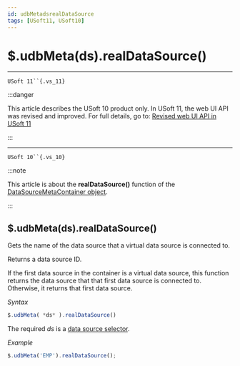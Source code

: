 ```yaml
---
id: udbMetadsrealDataSource
tags: [USoft11, USoft10]
---
```

# $.udbMeta(ds).realDataSource()



----

`USoft 11``{.vs_11}`


:::danger

This article describes the USoft 10 product only.
In USoft 11, the web UI API was revised and improved. For full details, go to:
[Revised web UI API in USoft 11](/docs/Web_and_app_UIs/UDB_udb/Revised_web_UI_API_in_USoft_11.md)

:::

----

`USoft 10``{.vs_10}`


:::note

This article is about the **realDataSource()** function of the [DataSourceMetaContainer object](/docs/Web_and_app_UIs/UDB_DataSourceMetaContainer).

:::

## **$.udbMeta(ds).realDataSource()**

Gets the name of the data source that a virtual data source is connected to.

Returns a data source ID.

If the first data source in the container is a virtual data source, this function returns the data source that that first data source is connected to. Otherwise, it returns that first data source.

*Syntax*

```js
$.udbMeta( *ds* ).realDataSource()
```

The required *ds* is a [data source selector](/docs/Web_and_app_UIs/UDB_DataSourceMetaContainer/UDB_DataSourceMetaContainer_object.md).

*Example*

```js
$.udbMeta('EMP').realDataSource();
```

 
